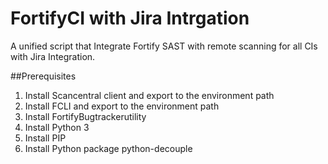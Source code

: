 # FortifyCI with Jira Intrgation
A unified script that Integrate Fortify SAST with remote scanning for all CIs with Jira Integration. 

##Prerequisites

1. Install Scancentral client and export to the environment path
2. Install FCLI and export to the environment path 
3. Install FortifyBugtrackerutility 
4. Install Python 3
5. Install PIP
6. Install Python package python-decouple

